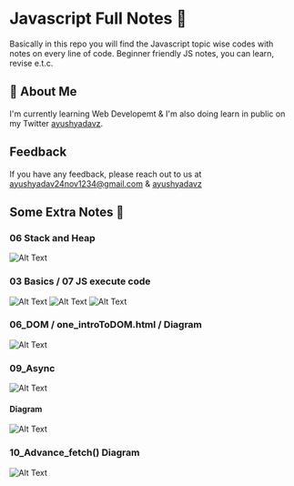 # Javascript Full Notes 📖

Basically in this repo you will find the Javascript topic wise codes with notes on every line of code. Beginner friendly JS notes, you can learn, revise e.t.c.


## 🚀 About Me
I'm currently learning Web Developemt & I'm also doing learn in public on my Twitter [ayushyadavz](https://twitter.com/ayushyadavz).


## Feedback

If you have any feedback, please reach out to us at ayushyadav24nov1234@gmail.com & [ayushyadavz](https://twitter.com/ayushyadavz)

 
## Some Extra Notes 📖
### 06 Stack and Heap
![Alt Text](/go_in_readme.md/IMG_20240418_015525_14.jpg)

### 03 Basics / 07 JS execute code 
![Alt Text](/go_in_readme.md/WhatsApp%20Image%202024-05-14%20at%2014.25.25_9cce0712.jpg)
![Alt Text](/go_in_readme.md/WhatsApp%20Image%202024-05-14%20at%2014.25.59_0abfe2ed.jpg)
![Alt Text](/go_in_readme.md/WhatsApp%20Image%202024-05-14%20at%2014.26.26_410bbaae.jpg)

### 06_DOM / one_introToDOM.html / Diagram
![Alt Text](/go_in_readme.md/IMG_20240524_130230_425.jpg)

### 09_Async
![Alt Text](/go_in_readme.md/Img_One.jpg)
#### Diagram
![Alt Text](/go_in_readme.md/Img_Two.jpg)

### 10_Advance_fetch() Diagram 
![Alt Text](/go_in_readme.md/fetch.jpg)
